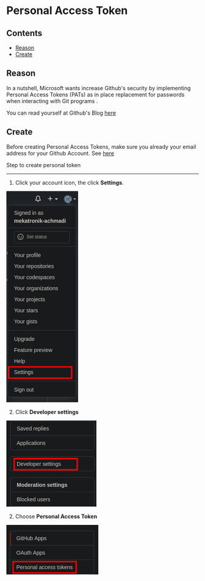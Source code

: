 # Personal Access Token

## Contents
- [Reason]()
- [Create]()

## Reason

In a nutshell, Microsoft wants increase Github's security by implementing Personal Access Tokens (PATs) as in place replacement for passwords when interacting with Git programs .

You can read yourself at Github's Blog [here](https://github.blog/2021-04-05-behind-githubs-new-authentication-token-formats/)

## Create

Before creating Personal Access Tokens, make sure you already your email address for your Github Account.
See [here](https://docs.github.com/en/github/getting-started-with-github/verifying-your-email-address)

Step to create personal token

---

1. Click your account icon, the click **Settings**.

![images](images/ghp0.png?raw=true)

2. Click **Developer settings**

![images](images/ghp1.png?raw=true)

2. Choose **Personal Access Token**

![images](images/ghp2.png?raw=true)


